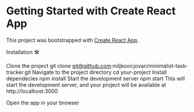 # Getting Started with Create React App

This project was bootstrapped with [Create React App](https://github.com/facebook/create-react-app).


Installation 🛠️

Clone the project
git clone git@github.com:miljkovicjovan/minimalist-task-tracker.git
Navigate to the project directory
cd your-project
Install dependecies
npm install
Start the development server
npm start
This will start the development server, and your project will be available at http://localhost:3000

Open the app in your browser
